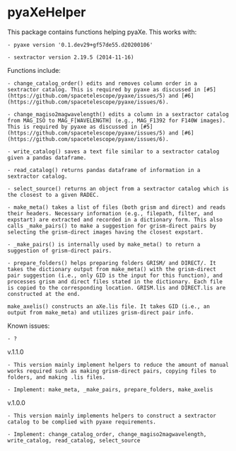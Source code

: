 # pyaXeHelper

This package contains functions helping pyaXe. This works with:

    - pyaxe version '0.1.dev29+gf57de55.d20200106'

    - sextractor version 2.19.5 (2014-11-16)

Functions include:

    - change_catalog_order() edits and removes column order in a sextractor catalog. This is required by pyaxe as discussed in [#5](https://github.com/spacetelescope/pyaxe/issues/5) and [#6](https://github.com/spacetelescope/pyaxe/issues/6).
    
    - change_magiso2magwavelength() edits a column in a sextractor catalog from MAG_ISO to MAG_F[WAVELENGTH] (e.g., MAG_F1392 for F140W images). This is required by pyaxe as discussed in [#5](https://github.com/spacetelescope/pyaxe/issues/5) and [#6](https://github.com/spacetelescope/pyaxe/issues/6).
    
    - write_catalog() saves a text file similar to a sextractor catalog given a pandas dataframe.
    
    - read_catalog() returns pandas dataframe of information in a sextractor catalog.
    
    - select_source() returns an object from a sextractor catalog which is the closest to a given RADEC.
    
    - make_meta() takes a list of files (both grism and direct) and reads their headers. Necessary information (e.g., filepath, filter, and expstart) are extracted and recorded in a dictionary form. This also calls _make_pairs() to make a suggestion for grism-direct pairs by selecting the grism-direct images having the closest expstart.
    
    - _make_pairs() is internally used by make_meta() to return a suggestion of grism-direct pairs.
    
    - prepare_folders() helps preparing folders GRISM/ and DIRECT/. It takes the dictionary output from make_meta() with the grism-direct pair suggestion (i.e., only GID is the input for this function), and processes grism and direct files stated in the dictionary. Each file is copied to the corresponding location. GRISM.lis and DIRECT.lis are constructed at the end.
    
    make_axelis() constructs an aXe.lis file. It takes GID (i.e., an output from make_meta) and utilizes grism-direct pair info.
        
Known issues:
    
    - ?

v.1.1.0

    - This version mainly implement helpers to reduce the amount of manual works required such as making grism-direct pairs, copying files to folders, and making .lis files.

    - Implement: make_meta, _make_pairs, prepare_folders, make_axelis
    
v.1.0.0

    - This version mainly implements helpers to construct a sextractor catalog to be complied with pyaxe requirements.
    
    - Implement: change_catalog_order, change_magiso2magwavelength, write_catalog, read_catalog, select_source
    
